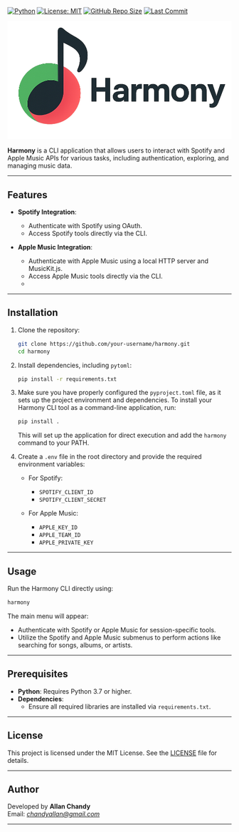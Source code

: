 [![Python](https://img.shields.io/badge/python-3.7%2B-blue.svg)](https://www.python.org/)
[![License: MIT](https://img.shields.io/badge/License-MIT-green.svg)](LICENSE)
[![GitHub Repo Size](https://img.shields.io/github/repo-size/your-username/harmony-cli)](https://github.com/achandy/harmony)
[![Last Commit](https://img.shields.io/github/last-commit/your-username/harmony-cli)](https://github.com/achandy/harmony/commits/main)


![Harmony Logo](Harmony-logo.png)

**Harmony** is a CLI application that allows users to interact with Spotify and Apple Music APIs for various tasks, including authentication, exploring, and managing music data.

---

## Features

- **Spotify Integration**:
    - Authenticate with Spotify using OAuth.
    - Access Spotify tools directly via the CLI.

- **Apple Music Integration**:
    - Authenticate with Apple Music using a local HTTP server and MusicKit.js.
    - Access Apple Music tools directly via the CLI.
    - 
---

## Installation

1. Clone the repository:

   ```bash
   git clone https://github.com/your-username/harmony.git
   cd harmony
   ```

2. Install dependencies, including `pytoml`:

   ```bash
   pip install -r requirements.txt
   ```

3. Make sure you have properly configured the `pyproject.toml` file, as it sets up the project environment and dependencies. To install your Harmony CLI tool as a command-line application, run:

   ```bash
   pip install .
   ```

   This will set up the application for direct execution and add the `harmony` command to your PATH.

4. Create a `.env` file in the root directory and provide the required environment variables:

   - For Spotify:
     - `SPOTIFY_CLIENT_ID`
     - `SPOTIFY_CLIENT_SECRET`

   - For Apple Music:
     - `APPLE_KEY_ID`
     - `APPLE_TEAM_ID`
     - `APPLE_PRIVATE_KEY`

---

## Usage

Run the Harmony CLI directly using:

   ```bash
   harmony
   ```

The main menu will appear:
   - Authenticate with Spotify or Apple Music for session-specific tools.
   - Utilize the Spotify and Apple Music submenus to perform actions like searching for songs, albums, or artists.

---

## Prerequisites

- **Python**: Requires Python 3.7 or higher.
- **Dependencies**:
    - Ensure all required libraries are installed via `requirements.txt`.

---

## License

This project is licensed under the MIT License. See the [LICENSE](LICENSE) file for details.

---

## Author

Developed by **Allan Chandy**  
Email: *chandyallan@gmail.com*

---